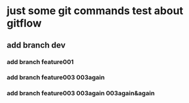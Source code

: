 # just some git commands test about gitflow

## add branch dev

### add branch feature001

### add branch feature003  003again
### add branch feature003  003again 003again&again

